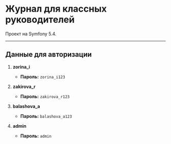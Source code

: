 # Журнал для классных руководителей

Проект на Symfony 5.4.

---

## Данные для авторизации

1. **zorina_i**
   - **Пароль:** `zorina_i123`

2. **zakirova_r**
   - **Пароль:** `zakirova_r123`

3. **balashova_a**
   - **Пароль:** `balashova_a123`

4. **admin**
   - **Пароль:** `admin`
